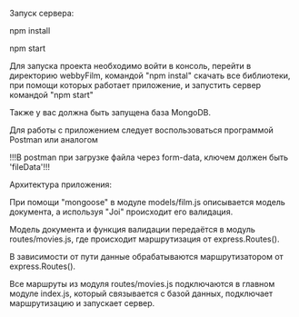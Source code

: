 
Запуск сервера:

npm install

npm start

Для запуска проекта необходимо войти в консоль, 
перейти в директорию webbyFilm, командой "npm instal" скачать все библиотеки, 
при помощи которых работает приложение, и запустить сервер командой "npm start"

Также у вас должна быть запущена база MongoDB.

Для работы с приложением следует воспользоваться программой Postman или аналогом

!!!В postman при загрузке файла через form-data, ключем должен быть 'fileData'!!!


Архитектура приложения:

При помощи "mongoose" в модуле models/film.js описывается модель документа, 
а используя "Joi" происходит его валидация.

Модель документа и функция валидации передаётся в модуль routes/movies.js, 
где происходит маршрутизация от express.Routes().

В зависимости от пути данные обрабатываются маршрутизатором от express.Routes().

Все маршруты из модуля routes/movies.js подключаются в главном модуле index.js,
который связывается с базой данных, подключает маршрутизацию и запускает сервер.
